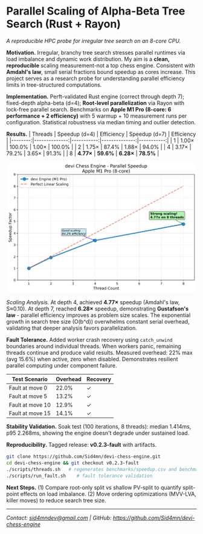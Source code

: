 # Parallel Scaling of Alpha-Beta Tree Search (Rust + Rayon)
*A reproducible HPC probe for irregular tree search on an 8-core CPU.*

**Motivation.** Irregular, branchy tree search stresses parallel runtimes via load imbalance and dynamic work distribution. My aim is a **clean, reproducible** scaling measurement-not a top chess engine. Consistent with **Amdahl's law**, small serial fractions bound speedup as cores increase. This project serves as a research probe for understanding parallel efficiency limits in tree-structured computations.

**Implementation.** Perft-validated Rust engine (correct through depth 7); fixed-depth alpha-beta (d=4); **Root-level parallelization** via Rayon with lock-free parallel search. Benchmarks on **Apple M1 Pro (8-core: 6 performance + 2 efficiency)** with 5 warmup + 10 measurement runs per configuration. Statistical robustness via median timing and outlier detection.

**Results.**
| Threads | Speedup (d=4) | Efficiency | Speedup (d=7) | Efficiency |
|--------:|--------------:|-----------:|--------------:|-----------:|
| 1       | 1.00×         | 100.0%     | 1.00×         | 100.0%     |
| 2       | 1.75×         | 87.4%      | 1.88×         | 94.0%      |
| 4       | 3.17×         | 79.2%      | 3.65×         | 91.3%      |
| 8       | **4.77×**     | **59.6%**  | **6.28×**     | **78.5%**  |

![Speedup vs threads](https://raw.githubusercontent.com/Sid4mn/devi-chess-engine/v0.2.3-fault/benchmarks/speedup_hires.png)

*Scaling Analysis.* At depth 4, achieved **4.77×** speedup (Amdahl's law, S≈0.10). At depth 7, reached **6.28×** speedup, demonstrating **Gustafson's law** - parallel efficiency improves as problem size scales. The exponential growth in search tree size (O(b^d)) overwhelms constant serial overhead, validating that deeper analysis favors parallelization.

**Fault Tolerance.** Added worker crash recovery using `catch_unwind` boundaries around individual threads. When workers panic, remaining threads continue and produce valid results. Measured overhead: 22% max (avg 15.6%) when active, zero when disabled. Demonstrates resilient parallel computing under component failure.

| Test Scenario | Overhead | Recovery |
|---------------|----------|----------|
| Fault at move 0 | 22.0% | ✓ |
| Fault at move 5 | 13.2% | ✓ |
| Fault at move 10 | 12.9% | ✓ |
| Fault at move 15 | 14.1% | ✓ |

**Stability Validation.** Soak test (100 iterations, 8 threads): median 1.414ms, p95 2.268ms, showing the engine doesn't degrade under sustained load.

**Reproducibility.** Tagged release: **v0.2.3-fault** with artifacts.

```bash
git clone https://github.com/Sid4mn/devi-chess-engine.git
cd devi-chess-engine && git checkout v0.2.3-fault
./scripts/threads.sh   # regenerates benchmarks/speedup.csv and benchmarks/speedup.png
./scripts/run_fault.sh    # fault tolerance validation
```

**Next Steps.** (1) Compare root-only split vs shallow PV-split to quantify split-point effects on load imbalance. (2) Move ordering optimizations (MVV-LVA, killer moves) to reduce search tree size.

---
*Contact: sid4mndev@gmail.com | GitHub: https://github.com/Sid4mn/devi-chess-engine*